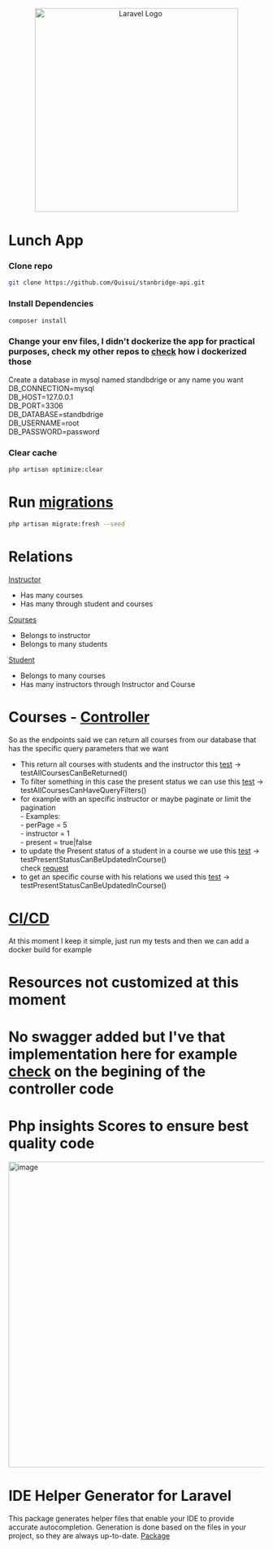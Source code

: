 <p align="center"><a href="https://laravel.com" target="_blank"><img src="https://raw.githubusercontent.com/laravel/art/master/logo-lockup/5%20SVG/2%20CMYK/1%20Full%20Color/laravel-logolockup-cmyk-red.svg" width="400" alt="Laravel Logo"></a></p>

# Lunch App
### Clone repo
```bash
git clone https://github.com/Quisui/stanbridge-api.git
```
### Install Dependencies
```bash
composer install
```
### Change your env files, I didn't dockerize the app for practical purposes, check my other repos to [check](https://github.com/Quisui/buckhill-challenge) how i dockerized those  <br />
Create a database in mysql named standbdrige or any name you want  <br />
DB_CONNECTION=mysql  <br />
DB_HOST=127.0.0.1  <br />
DB_PORT=3306  <br />
DB_DATABASE=standbdrige  <br />
DB_USERNAME=root  <br />
DB_PASSWORD=password  <br />
### Clear cache
```bash
php artisan optimize:clear

```
# Run [migrations](https://github.com/Quisui/stanbridge-api/tree/develop/database/migrations)
```bash
php artisan migrate:fresh --seed
```

# Relations 
[Instructor](https://github.com/Quisui/stanbridge-api/blob/develop/app/Models/Instructor.php) <br />
- Has many courses <br />
- Has many through student and courses <br />

[Courses](https://github.com/Quisui/stanbridge-api/blob/develop/app/Models/Course.php) <br />
- Belongs to instructor <br />
- Belongs to many students <br />

[Student](https://github.com/Quisui/stanbridge-api/blob/develop/app/Models/Student.php) <br />
- Belongs to many courses <br />
- Has many instructors through Instructor and Course <br />

# Courses - [Controller](https://github.com/Quisui/stanbridge-api/blob/master/app/Http/Controllers/CourseController.php) 
So as the endpoints said we can return all courses from our database that has the specific query parameters that we want
- This return all courses with students and the instructor this [test](https://github.com/Quisui/stanbridge-api/blob/develop/tests/Feature/api/v1/controllers/CourseControllerTest.php) ->  testAllCoursesCanBeReturned() <br />
- To filter something in this case the present status we can use this [test](https://github.com/Quisui/stanbridge-api/blob/develop/tests/Feature/api/v1/controllers/CourseControllerTest.php) -> testAllCoursesCanHaveQueryFilters() <br />
 - for example with an specific instructor or maybe paginate or limit the pagination <br />
         - Examples: <br />
          - perPage = 5 <br />
          - instructor = 1 <br />
          - present = true|false <br />
- to update the Present status of a student in a course we use this [test](https://github.com/Quisui/stanbridge-api/blob/develop/tests/Feature/api/v1/controllers/CourseControllerTest.php) -> testPresentStatusCanBeUpdatedInCourse() <br />
    check [request](https://github.com/Quisui/stanbridge-api/blob/develop/app/Http/Requests/UpdateCourseRequest.php)
- to get an specific course with his relations we used this [test](https://github.com/Quisui/stanbridge-api/blob/develop/tests/Feature/api/v1/controllers/CourseControllerTest.php) -> testPresentStatusCanBeUpdatedInCourse() <br />

# [CI/CD](https://github.com/Quisui/stanbridge-api/blob/master/.github/workflows/laravel.yml)
At this moment I keep it simple, just run my tests and then we can add a docker build for example
# Resources not customized at this moment
# No swagger added but I've that implementation here for example [check](https://github.com/Quisui/buckhill-challenge/blob/master/app/Http/Controllers/Controller.php) on the begining of the controller code
# Php insights Scores to ensure best quality code
<img width="600" alt="image" src="https://user-images.githubusercontent.com/22399803/236127110-a1920046-cb47-4feb-8149-6b906d3ee0f7.png">

# IDE Helper Generator for Laravel
This package generates helper files that enable your IDE to provide accurate autocompletion. Generation is done based on the files in your project, so they are always up-to-date.
[Package](https://github.com/barryvdh/laravel-ide-helper)

